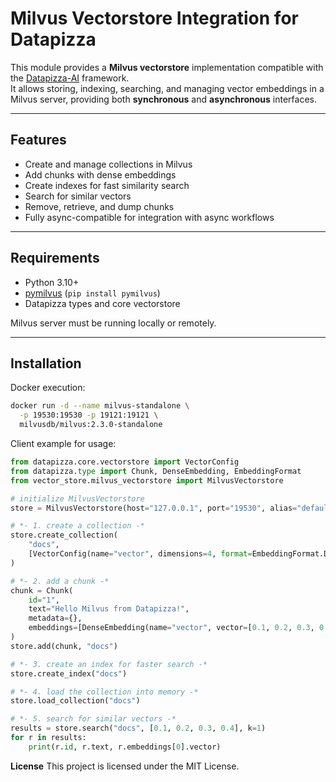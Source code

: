 # Milvus Vectorstore Integration for Datapizza

This module provides a **Milvus vectorstore** implementation compatible with the [Datapizza-AI](https://github.com/datapizza-ai) framework.  
It allows storing, indexing, searching, and managing vector embeddings in a Milvus server, providing both **synchronous** and **asynchronous** interfaces.

---

## Features

- Create and manage collections in Milvus
- Add chunks with dense embeddings
- Create indexes for fast similarity search
- Search for similar vectors
- Remove, retrieve, and dump chunks
- Fully async-compatible for integration with async workflows

---

## Requirements

- Python 3.10+
- [pymilvus](https://milvus.io/docs/install_python.md) (`pip install pymilvus`)
- Datapizza types and core vectorstore

Milvus server must be running locally or remotely.

---

## Installation

Docker execution:
```bash
docker run -d --name milvus-standalone \
  -p 19530:19530 -p 19121:19121 \
  milvusdb/milvus:2.3.0-standalone
```

Client example for usage:
```python
from datapizza.core.vectorstore import VectorConfig
from datapizza.type import Chunk, DenseEmbedding, EmbeddingFormat
from vector_store.milvus_vectorstore import MilvusVectorstore

# initialize MilvusVectorstore
store = MilvusVectorstore(host="127.0.0.1", port="19530", alias="default")

# *- 1. create a collection -*
store.create_collection(
    "docs",
    [VectorConfig(name="vector", dimensions=4, format=EmbeddingFormat.DENSE)]
)

# *- 2. add a chunk -*
chunk = Chunk(
    id="1",
    text="Hello Milvus from Datapizza!",
    metadata={},
    embeddings=[DenseEmbedding(name="vector", vector=[0.1, 0.2, 0.3, 0.4])]
)
store.add(chunk, "docs")

# *- 3. create an index for faster search -*
store.create_index("docs")

# *- 4. load the collection into memory -*
store.load_collection("docs")

# *- 5. search for similar vectors -*
results = store.search("docs", [0.1, 0.2, 0.3, 0.4], k=1)
for r in results:
    print(r.id, r.text, r.embeddings[0].vector)
```

**License**
This project is licensed under the MIT License.